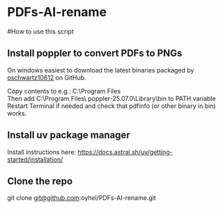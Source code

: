 # PDFs-AI-rename

#How to use this script

## Install poppler to convert PDFs to PNGs
On windows easiest to download the latest binaries packaged by
[oschwartz10612](https://github.com/oschwartz10612/poppler-windows) on GitHub.

Copy contents to e.g.: C:\Program Files\
Then add C:\Program Files\ poppler-25.07.0\Library\bin to PATH variable
Restart Terminal if needed and check that pdfinfo (or other binary in bin) works.


## Install uv package manager
Install instructions here: https://docs.astral.sh/uv/getting-started/installation/

## Clone the repo
git clone git@github.com:oyhel/PDFs-AI-rename.git


